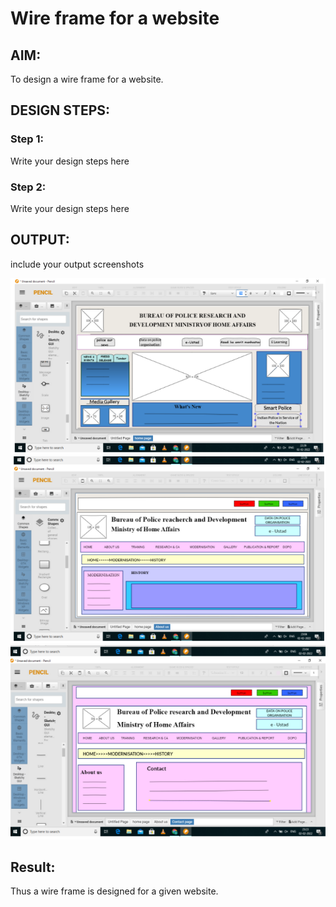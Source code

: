 # Wire frame for a website

## AIM:
To design a wire frame for a website.

## DESIGN STEPS:

### Step 1:
Write your design steps here 

### Step 2:
Write your design steps here

## OUTPUT:
include your output screenshots 

![Output](https://github.com/Saibandhavi75/wireframeproject/blob/main/web%201.PNG?raw=true)
![Output](https://github.com/Saibandhavi75/wireframeproject/blob/main/web%202.PNG?raw=true)
![Output](https://github.com/Saibandhavi75/wireframeproject/blob/main/web%203.PNG?raw=true)



## Result:
Thus a wire frame is designed for a given website.

